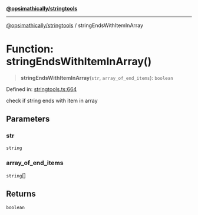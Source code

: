 [**@opsimathically/stringtools**](../README.md)

***

[@opsimathically/stringtools](../README.md) / stringEndsWithItemInArray

# Function: stringEndsWithItemInArray()

> **stringEndsWithItemInArray**(`str`, `array_of_end_items`): `boolean`

Defined in: [stringtools.ts:664](https://github.com/opsimathically/stringtools/blob/19be7bae03961147b0747304375997adca8ccd4a/src/stringtools.ts#L664)

check if string ends with item in array

## Parameters

### str

`string`

### array\_of\_end\_items

`string`[]

## Returns

`boolean`
